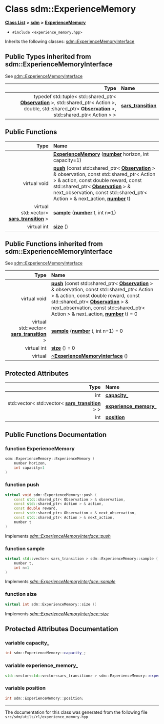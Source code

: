 
# Class sdm::ExperienceMemory

<link rel="stylesheet" href="https://cdnjs.cloudflare.com/ajax/libs/KaTeX/0.5.1/katex.min.css">
<link rel="stylesheet" href="https://cdn.jsdelivr.net/github-markdown-css/2.2.1/github-markdown.css"/>



[**Class List**](annotated.md) **>** [**sdm**](namespacesdm.md) **>** [**ExperienceMemory**](classsdm_1_1ExperienceMemory.md)





* `#include <experience_memory.hpp>`



Inherits the following classes: [sdm::ExperienceMemoryInterface](classsdm_1_1ExperienceMemoryInterface.md)









## Public Types inherited from sdm::ExperienceMemoryInterface

See [sdm::ExperienceMemoryInterface](classsdm_1_1ExperienceMemoryInterface.md)

| Type | Name |
| ---: | :--- |
| typedef std::tuple&lt; std::shared\_ptr&lt; [**Observation**](classsdm_1_1Observation.md) &gt;, std::shared\_ptr&lt; Action &gt;, double, std::shared\_ptr&lt; [**Observation**](classsdm_1_1Observation.md) &gt;, std::shared\_ptr&lt; Action &gt; &gt; | [**sars\_transition**](classsdm_1_1ExperienceMemoryInterface.md#typedef-sars-transition)  <br> |







## Public Functions

| Type | Name |
| ---: | :--- |
|   | [**ExperienceMemory**](classsdm_1_1ExperienceMemory.md#function-experiencememory) ([**number**](namespacesdm.md#typedef-number) horizon, int capacity=1) <br> |
| virtual void | [**push**](classsdm_1_1ExperienceMemory.md#function-push) (const std::shared\_ptr&lt; [**Observation**](classsdm_1_1Observation.md) &gt; & observation, const std::shared\_ptr&lt; Action &gt; & action, const double reward, const std::shared\_ptr&lt; [**Observation**](classsdm_1_1Observation.md) &gt; & next\_observation, const std::shared\_ptr&lt; Action &gt; & next\_action, [**number**](namespacesdm.md#typedef-number) t) <br> |
| virtual std::vector&lt; [**sars\_transition**](namespacesdm.md#typedef-sars-transition) &gt; | [**sample**](classsdm_1_1ExperienceMemory.md#function-sample) ([**number**](namespacesdm.md#typedef-number) t, int n=1) <br> |
| virtual int | [**size**](classsdm_1_1ExperienceMemory.md#function-size) () <br> |

## Public Functions inherited from sdm::ExperienceMemoryInterface

See [sdm::ExperienceMemoryInterface](classsdm_1_1ExperienceMemoryInterface.md)

| Type | Name |
| ---: | :--- |
| virtual void | [**push**](classsdm_1_1ExperienceMemoryInterface.md#function-push) (const std::shared\_ptr&lt; [**Observation**](classsdm_1_1Observation.md) &gt; & observation, const std::shared\_ptr&lt; Action &gt; & action, const double reward, const std::shared\_ptr&lt; [**Observation**](classsdm_1_1Observation.md) &gt; & next\_observation, const std::shared\_ptr&lt; Action &gt; & next\_action, [**number**](namespacesdm.md#typedef-number) t) = 0<br> |
| virtual std::vector&lt; [**sars\_transition**](classsdm_1_1ExperienceMemoryInterface.md#typedef-sars-transition) &gt; | [**sample**](classsdm_1_1ExperienceMemoryInterface.md#function-sample) ([**number**](namespacesdm.md#typedef-number) t, int n=1) = 0<br> |
| virtual int | [**size**](classsdm_1_1ExperienceMemoryInterface.md#function-size) () = 0<br> |
| virtual  | [**~ExperienceMemoryInterface**](classsdm_1_1ExperienceMemoryInterface.md#function-experiencememoryinterface) () <br> |







## Protected Attributes

| Type | Name |
| ---: | :--- |
|  int | [**capacity\_**](classsdm_1_1ExperienceMemory.md#variable-capacity-)  <br> |
|  std::vector&lt; std::vector&lt; [**sars\_transition**](namespacesdm.md#typedef-sars-transition) &gt; &gt; | [**experience\_memory\_**](classsdm_1_1ExperienceMemory.md#variable-experience-memory-)  <br> |
|  int | [**position**](classsdm_1_1ExperienceMemory.md#variable-position)  <br> |








## Public Functions Documentation


### function ExperienceMemory 


```cpp
sdm::ExperienceMemory::ExperienceMemory (
    number horizon,
    int capacity=1
) 
```



### function push 


```cpp
virtual void sdm::ExperienceMemory::push (
    const std::shared_ptr< Observation > & observation,
    const std::shared_ptr< Action > & action,
    const double reward,
    const std::shared_ptr< Observation > & next_observation,
    const std::shared_ptr< Action > & next_action,
    number t
) 
```


Implements [*sdm::ExperienceMemoryInterface::push*](classsdm_1_1ExperienceMemoryInterface.md#function-push)


### function sample 


```cpp
virtual std::vector< sars_transition > sdm::ExperienceMemory::sample (
    number t,
    int n=1
) 
```


Implements [*sdm::ExperienceMemoryInterface::sample*](classsdm_1_1ExperienceMemoryInterface.md#function-sample)


### function size 


```cpp
virtual int sdm::ExperienceMemory::size () 
```


Implements [*sdm::ExperienceMemoryInterface::size*](classsdm_1_1ExperienceMemoryInterface.md#function-size)

## Protected Attributes Documentation


### variable capacity\_ 


```cpp
int sdm::ExperienceMemory::capacity_;
```



### variable experience\_memory\_ 


```cpp
std::vector<std::vector<sars_transition> > sdm::ExperienceMemory::experience_memory_;
```



### variable position 


```cpp
int sdm::ExperienceMemory::position;
```



------------------------------
The documentation for this class was generated from the following file `src/sdm/utils/rl/experience_memory.hpp`